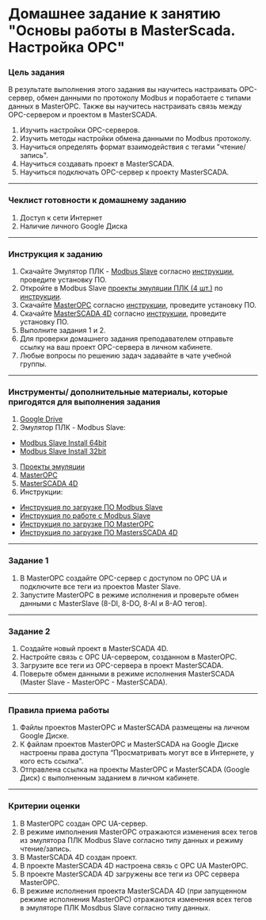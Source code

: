 # Домашнее задание к занятию "Основы работы в MasterScada. Настройка OPC"

### Цель задания

В результате выполнения этого задания вы научитесь настраивать OPC-сервер, обмен данными по протоколу Modbus и поработаете с типами данных в MasterOPC. Также вы научитесь настраивать связь между OPC-сервером и проектом в MasterSCADA.

1. Изучить настройки OPC-серверов.
2. Изучить методы настройки обмена данными по Modbus протоколу.
3. Научиться определять формат взаимодействия с тегами "чтение/запись".
4. Научиться создавать проект в MasterSCADA.
5. Научиться подключать OPC-сервер к проекту MasterSCADA.

------

### Чеклист готовности к домашнему заданию

1. Доступ к сети Интернет
2. Наличие личного Google Диска

------

### Инструкция к заданию

1. Скачайте Эмулятор ПЛК - [Modbus Slave](https://www.modbustools.com/download.html) согласно [инструкции](https://docs.google.com/document/d/1I2sjAwapq-BwDyCT3sZbfYhMfNBALL6jJ4c5-oECevU/edit?usp=sharing), проведите установку ПО.
2. Откройте в Modbus Slave [проекты эмуляции ПЛК (4 шт.)](https://drive.google.com/drive/folders/1OXjO8pzdHCP9vEJVN65R6EN0GAurRmCg?usp=sharing) по [инструкции](https://docs.google.com/presentation/d/10vHAmEqL6PK2pcvGtXgm0Kb8tHrJsfkSvUf8jF0qyMQ/edit?usp=sharing).
3. Скачайте [MasterOPC](https://insat.ru/products/?category=1666) согласно [инструкции](https://docs.google.com/document/d/1GyRE9AtVmFUKmTHmrFAUws_D4Via7dIOoihddZAo-qM/edit?usp=sharing), проведите установку ПО.
4. Скачайте [MasterSCADA 4D](https://masterscada.ru/download4) согласно [инструкции](https://docs.google.com/document/d/1lB2ACRR5TrPz_S0To14f7vAOfKgDi3dimUQFa41Zai4/edit?usp=sharing), проведите установку ПО.
5. Выполните задания 1 и 2.
6. Для проверки домашнего задания преподавателем отправьте ссылку на ваш проект OPC-сервера в личном кабинете.
7. Любые вопросы по решению задач задавайте в чате учебной группы.

------

### Инструменты/ дополнительные материалы, которые пригодятся для выполнения задания

1. [Google Drive](https://www.google.com/intl/ru/drive/)
2. Эмулятор ПЛК - Modbus Slave:
- [Modbus Slave Install 64bit](https://www.modbustools.com/download/ModbusSlaveSetup64Bit.exe "ModbusSlave Install 64bit") 
- [Modbus Slave Install 32bit](https://www.modbustools.com/download/ModbusSlaveSetup32Bit.exe "ModbusSlave Install 32bit")
3. [Проекты эмуляции](https://drive.google.com/drive/folders/1OXjO8pzdHCP9vEJVN65R6EN0GAurRmCg?usp=sharing)
6. [MasterOPC](https://insat.ru/products/?category=1666)
8. [MasterSCADA 4D](https://masterscada.ru/download4)
9. Инструкции:
- [Инструкция по загрузке ПО Modbus Slave](https://docs.google.com/document/d/1I2sjAwapq-BwDyCT3sZbfYhMfNBALL6jJ4c5-oECevU/edit?usp=sharing)
- [Инструкция по работе с Modbus Slave](https://docs.google.com/presentation/d/10vHAmEqL6PK2pcvGtXgm0Kb8tHrJsfkSvUf8jF0qyMQ/edit?usp=sharing)
- [Инструкция по загрузке ПО MasterOPC](https://docs.google.com/document/d/1GyRE9AtVmFUKmTHmrFAUws_D4Via7dIOoihddZAo-qM/edit?usp=sharing)
- [Инструкция по загрузке ПО MastersSCADA 4D](https://docs.google.com/document/d/1lB2ACRR5TrPz_S0To14f7vAOfKgDi3dimUQFa41Zai4/edit?usp=sharing)

------

### Задание 1
1. В MasterOPC создайте OPC-сервер с доступом по OPC UA и подключите все теги из проектов Master Slave.
2. Запустите MasterOPC в режиме исполнения и проверьте обмен данными с MasterSlave (8-DI, 8-DO, 8-AI и 8-AO тегов).

------

### Задание 2

1. Создайте новый проект в MasterSCADA 4D.
2. Настройте связь с OPC UA-сервером, созданном в MasterOPC.
3. Загрузите все теги из OPC-сервера в проект MasterSCADA.
4. Поверьте обмен данными в режиме исполнения MasterSCADA (Master Slave - MasterOPC - MasterSCADA).

------

### Правила приема работы

1. Файлы проектов MasterOPC и MasterSCADA размещены на личном Google Диске.
2. К файлам проектов MasterOPC и MasterSCADA на Google Диске настроены права доступа “Просматривать могут все в Интернете, у кого есть ссылка".
3. Отправлена ссылка на проекты MasterOPC и MasterSCADA (Google Диск) с выполненным заданием в личном кабинете.

------

### Критерии оценки

1. В MasterOPC создан OPC UA-сервер.
2. В режиме имполнения MasterOPC отражаются изменения всех тегов из эмулятора ПЛК Modbus Slave согласно типу данных и режиму чтение/запись.
3. В MasterSCADA 4D создан проект.
4. В проекте MasterSCADA 4D настроена связь с OPC UA MasterOPC.
5. В проекте MasterSCADA 4D загружены все теги из OPC сервера MasterOPC.
6. В режиме исполнения проекта MasterSCADA 4D (при запущенном режиме исполнения MasterOPC) отражаются изменения всех тегов в эмуляторе ПЛК Mosdbus Slave согласно типу данных. 
